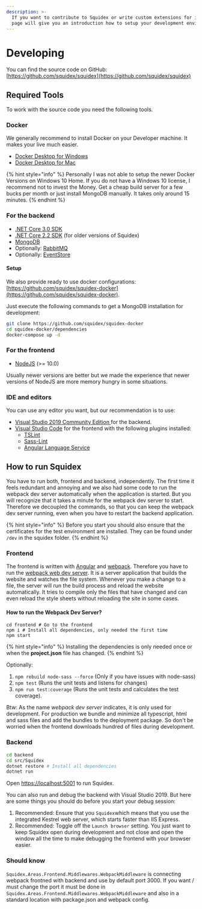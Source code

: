 ```yaml
---
description: >-
  If you want to contribute to Squidex or write custom extensions for it, this
  page will give you an introduction how to setup your development environment.
---
```


# Developing

You can find the source code on GitHub: [https://github.com/squidex/squidex](https://github.com/squidex/squidex)

## Required Tools

To work with the source code you need the following tools.

### Docker

We generally recommend to install Docker on your Developer machine. It makes your live much easier.

* [Docker Desktop for Windows](https://docs.docker.com/docker-for-windows/)
* [Docker Desktop for Mac](https://docs.docker.com/docker-for-mac/)

{% hint style="info" %}
Personally I was not able to setup the newer Docker Versions on Windows 10 Home. If you do not have a Windows 10 license, I recommend not to invest the Money. Get a cheap build server for a few bucks per month or just install MongoDB manually. It takes only around 15 minutes.
{% endhint %}

### For the backend

* [.NET Core 3.0 SDK](https://dotnet.microsoft.com/download/dotnet-core/3.0) 
* [.NET Core 2.2 SDK](https://dotnet.microsoft.com/download/dotnet-core/2.2) \(for older versions of Squidex\)
* [MongoDB](https://www.mongodb.com/)
* Optionally: [RabbitMQ](https://www.rabbitmq.com/download.html)
* Optionally: [EventStore](https://eventstore.org/)

#### Setup

We also provide ready to use docker configurations: [https://github.com/squidex/squidex-docker](https://github.com/squidex/squidex-docker).

Just execute the following commands to get a MongoDB installation for development:

```bash
git clone https://github.com/squidex/squidex-docker
cd squidex-docker/dependencies
docker-compose up -d
```

### For the frontend

* [NodeJS](https://nodejs.org/en/) \(&gt;= 10.0\)

Usually newer versions are better but we made the experience that newer versions of NodeJS are more memory hungry in some situations.

### IDE and editors

You can use any editor you want, but our recommendation is to use:

* [Visual Studio 2019 Community Edition ](https://visualstudio.microsoft.com/vs/?rr=https%3A%2F%2Fwww.google.com%2F)for the backend.
* [Visual Studio Code](https://code.visualstudio.com/) for the frontend with the following plugins installed:
  * [TSLint](https://marketplace.visualstudio.com/items?itemName=ms-vscode.vscode-typescript-tslint-plugin)
  * [Sass-Lint](https://marketplace.visualstudio.com/items?itemName=glen-84.sass-lint)
  * [Angular Language Service](https://marketplace.visualstudio.com/items?itemName=Angular.ng-template)

## How to run Squidex

You have to run both, frontend and backend, independently. The first time it feels redundant and annoying and we also had some code to run the webpack dev server automatically when the application is started. But you will recognize that it takes a minute for the webpack dev server to start. Therefore we decoupled the commands, so that you can keep the webpack dev server running, even when you have to restart the backend application.

{% hint style="info" %}
Before you start you should also ensure that the certificates for the test environment are installed. They can be found under `/dev` in the squidex folder.
{% endhint %}

### Frontend

The frontend is written with [Angular](https://angular.io) and [webpack](https://webpack.js.org/). Therefore you have to run the [webpack web dev server](https://webpack.js.org/configuration/dev-server/). It is a server application that builds the website and watches the file system. Whenever you make a change to a file, the server will run the build process and reload the website automatically. It tries to compile only the files that have changed and can even reload the style sheets without reloading the site in some cases.

#### How to run the Webpack Dev Server?

```text
cd frontend # Go to the frontend
npm i # Install all dependencies, only needed the first time
npm start
```

{% hint style="info" %}
Installing the dependencies is only needed once or when the **project.json** file has changed.
{% endhint %}

Optionally:

1. `npm rebuild node-sass --force` \(Only if you have issues with node-sass\)
2. `npm test` \(Runs the unit tests and listens for changes\)
3. `npm run test:coverage` \(Runs the unit tests and calculates the test coverage\).

Btw: As the name _webpack dev server_ indicates, it is only used for development. For production we bundle and minimize all typescript, html and sass files and add the bundles to the deployment package. So don't be worried when the frontend downloads hundred of files during development.

### Backend

```bash
cd backend
cd src/Squidex
dotnet restore # Install all dependencies
dotnet run
```

Open [https://localhost:5001](http://localhost:5000) to run Squidex.

You can also run and debug the backend with Visual Studio 2019. But here are some things you should do before you start your debug session:

1. Recommended: Ensure that you `Squidex`which means that you use the integrated Kestrel web server, which starts faster than IIS Express.
2. Recommended: Toggle off the `Launch browser` setting. You just want to keep Squidex open during development and not close and open the window all the time to make debugging the frontend with your browser easier.

### Should know

```Squidex.Areas.Frontend.Middlewares.WebpackMiddleware``` is connecting webpack frontned with backend and use by default port 3000. If you want / must change the port it must be done in ```Squidex.Areas.Frontend.Middlewares.WebpackMiddleware``` and also in a standard location with package.json and webpack config.
